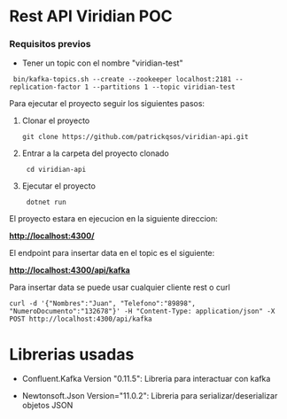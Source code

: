 # Rest API Viridian POC

### Requisitos previos
- Tener un topic con el nombre "viridian-test"

` bin/kafka-topics.sh --create --zookeeper localhost:2181 --replication-factor 1 --partitions 1 --topic viridian-test`

Para ejecutar el proyecto seguir los siguientes pasos:

1. Clonar el proyecto 

	`git clone https://github.com/patrickqsos/viridian-api.git`
2. Entrar a la carpeta del proyecto clonado

	` cd viridian-api`
3. Ejecutar el  proyecto

	` dotnet run`

El proyecto estara en ejecucion en la siguiente direccion:

**[http://localhost:4300/](http://localhost:4300/ "http://localhost:4300/")**

El endpoint para insertar data en el topic es el siguiente:

**[http://localhost:4300/api/kafka](http://localhost:4300/api/kafka "http://localhost:4300/api/kafka")**

Para insertar data se puede usar cualquier cliente rest o curl

`curl -d '{"Nombres":"Juan", "Telefono":"89898", "NumeroDocumento":"132678"}' -H "Content-Type: application/json" -X POST http://localhost:4300/api/kafka
`


# Librerias usadas

- Confluent.Kafka Version "0.11.5": Libreria para interactuar con kafka

- Newtonsoft.Json Version="11.0.2": Libreria para serializar/deserializar objetos JSON